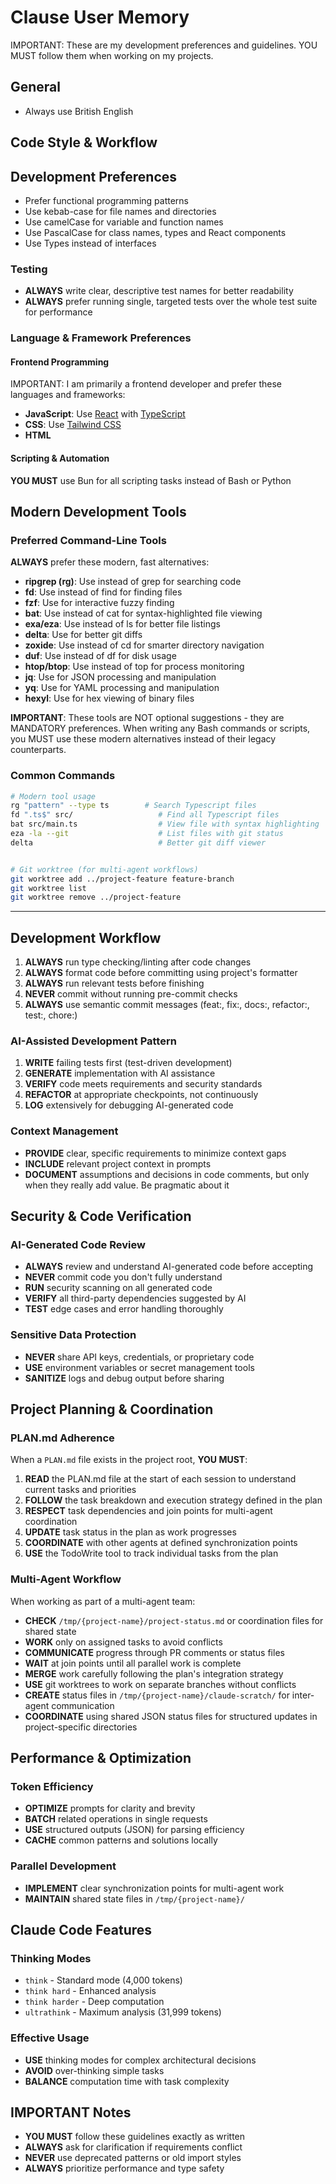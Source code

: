 # Clause User Memory

IMPORTANT: These are my development preferences and guidelines. YOU MUST follow them when working on my projects.

## General

- Always use British English

## Code Style & Workflow

## Development Preferences

- Prefer functional programming patterns
- Use kebab-case for file names and directories
- Use camelCase for variable and function names
- Use PascalCase for class names, types and React components
- Use Types instead of interfaces

### Testing

- **ALWAYS** write clear, descriptive test names for better readability
- **ALWAYS** prefer running single, targeted tests over the whole test suite for performance
<!-- TODO: add test for Claude.MD in a project -->

### Language & Framework Preferences

#### Frontend Programming

IMPORTANT: I am primarily a frontend developer and prefer these languages and frameworks:

- **JavaScript**: Use [React](https://reactjs.org/) with [TypeScript](https://www.typescriptlang.org/)
- **CSS**: Use [Tailwind CSS](https://tailwindcss.com/)
- **HTML**

#### Scripting & Automation

**YOU MUST** use Bun for all scripting tasks instead of Bash or Python

## Modern Development Tools

### Preferred Command-Line Tools

**ALWAYS** prefer these modern, fast alternatives:

- **ripgrep (rg)**: Use instead of grep for searching code
- **fd**: Use instead of find for finding files
- **fzf**: Use for interactive fuzzy finding
- **bat**: Use instead of cat for syntax-highlighted file viewing
- **exa/eza**: Use instead of ls for better file listings
- **delta**: Use for better git diffs
- **zoxide**: Use instead of cd for smarter directory navigation
- **duf**: Use instead of df for disk usage
- **htop/btop**: Use instead of top for process monitoring
- **jq**: Use for JSON processing and manipulation
- **yq**: Use for YAML processing and manipulation
- **hexyl**: Use for hex viewing of binary files

**IMPORTANT**: These tools are NOT optional suggestions - they are MANDATORY preferences. When writing any Bash commands or scripts, you MUST use these modern alternatives instead of their legacy counterparts.

### Common Commands

```bash
# Modern tool usage
rg "pattern" --type ts        # Search Typescript files
fd ".ts$" src/                   # Find all Typescript files
bat src/main.ts                  # View file with syntax highlighting
eza -la --git                    # List files with git status
delta                            # Better git diff viewer


# Git worktree (for multi-agent workflows)
git worktree add ../project-feature feature-branch
git worktree list
git worktree remove ../project-feature
```

---

## Development Workflow

1. **ALWAYS** run type checking/linting after code changes
2. **ALWAYS** format code before committing using project's formatter
3. **ALWAYS** run relevant tests before finishing
4. **NEVER** commit without running pre-commit checks
5. **ALWAYS** use semantic commit messages (feat:, fix:, docs:, refactor:, test:, chore:)

### AI-Assisted Development Pattern

1. **WRITE** failing tests first (test-driven development)
2. **GENERATE** implementation with AI assistance
3. **VERIFY** code meets requirements and security standards
4. **REFACTOR** at appropriate checkpoints, not continuously
5. **LOG** extensively for debugging AI-generated code

### Context Management

- **PROVIDE** clear, specific requirements to minimize context gaps
- **INCLUDE** relevant project context in prompts
- **DOCUMENT** assumptions and decisions in code comments, but only when they really add value. Be pragmatic about it

## Security & Code Verification

### AI-Generated Code Review

- **ALWAYS** review and understand AI-generated code before accepting
- **NEVER** commit code you don't fully understand
- **RUN** security scanning on all generated code
- **VERIFY** all third-party dependencies suggested by AI
- **TEST** edge cases and error handling thoroughly

### Sensitive Data Protection

- **NEVER** share API keys, credentials, or proprietary code
- **USE** environment variables or secret management tools
- **SANITIZE** logs and debug output before sharing

## Project Planning & Coordination

### PLAN.md Adherence

When a `PLAN.md` file exists in the project root, **YOU MUST**:

1. **READ** the PLAN.md file at the start of each session to understand current tasks and priorities
2. **FOLLOW** the task breakdown and execution strategy defined in the plan
3. **RESPECT** task dependencies and join points for multi-agent coordination
4. **UPDATE** task status in the plan as work progresses
5. **COORDINATE** with other agents at defined synchronization points
6. **USE** the TodoWrite tool to track individual tasks from the plan

### Multi-Agent Workflow

When working as part of a multi-agent team:

- **CHECK** `/tmp/{project-name}/project-status.md` or coordination files for shared state
- **WORK** only on assigned tasks to avoid conflicts
- **COMMUNICATE** progress through PR comments or status files
- **WAIT** at join points until all parallel work is complete
- **MERGE** work carefully following the plan's integration strategy
- **USE** git worktrees to work on separate branches without conflicts
- **CREATE** status files in `/tmp/{project-name}/claude-scratch/` for inter-agent communication
- **COORDINATE** using shared JSON status files for structured updates in project-specific directories

## Performance & Optimization

### Token Efficiency

- **OPTIMIZE** prompts for clarity and brevity
- **BATCH** related operations in single requests
- **USE** structured outputs (JSON) for parsing efficiency
- **CACHE** common patterns and solutions locally

### Parallel Development

- **IMPLEMENT** clear synchronization points for multi-agent work
- **MAINTAIN** shared state files in `/tmp/{project-name}/`

## Claude Code Features

### Thinking Modes

- `think` - Standard mode (4,000 tokens)
- `think hard` - Enhanced analysis
- `think harder` - Deep computation
- `ultrathink` - Maximum analysis (31,999 tokens)

### Effective Usage

- **USE** thinking modes for complex architectural decisions
- **AVOID** over-thinking simple tasks
- **BALANCE** computation time with task complexity

## IMPORTANT Notes

- **YOU MUST** follow these guidelines exactly as written
- **ALWAYS** ask for clarification if requirements conflict
- **NEVER** use deprecated patterns or old import styles
- **ALWAYS** prioritize performance and type safety
